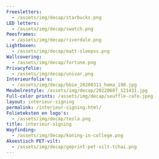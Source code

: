 ```yaml
---
Freesletters:
  - /assets/img/decap/starbucks.png
LED letters:
  - /assets/img/decap/swatch.png
Peesframes:
  - /assets/img/decap/riverdale.png
Lightboxen:
  - /assets/img/decap/matt-sleepss.png
Wallcovering:
  - /assets/img/decap/fortune.png
Privacyfolie:
  - /assets/img/decap/univar.png
Interieurfolie's:
  - /assets/img/decap/bbie_20200311_hema_190.jpg
Meubelrestyle: /assets/img/decap/20220607_121431.jpg
Full-color prints: /assets/img/decap/souffle-cafe.jpeg
layout: interieur-signing
permalink: /interieur-signing.html/
Folieteksten en logo's:
  - /assets/img/decap/tesla.png
title: interieur-signing
Wayfinding:
  - /assets/img/decap/koning-in-college.png
Akoestisch PET-vilt:
  - /assets/img/decap/geprint-pet-vilt-tchai.png
---
```

